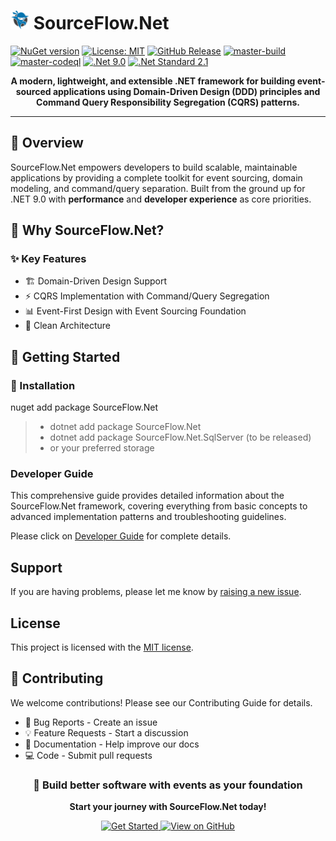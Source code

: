 # <img src="https://github.com/CodeShayk/SourceFlow.Net/blob/master/Images/ninja-icon-16.png" alt="ninja" style="width:30px;"/> SourceFlow.Net
[![NuGet version](https://badge.fury.io/nu/SourceFlow.Net.svg)](https://badge.fury.io/nu/SourceFlow.Net) 
[![License: MIT](https://img.shields.io/badge/License-MIT-yellow.svg)](https://github.com/CodeShayk/SourceFlow.Net/blob/master/LICENSE.md) 
[![GitHub Release](https://img.shields.io/github/v/release/CodeShayk/SourceFlow.Net?logo=github&sort=semver)](https://github.com/CodeShayk/SourceFlow.Net/releases/latest)
[![master-build](https://github.com/CodeShayk/SourceFlow.Net/actions/workflows/Master-Build.yml/badge.svg)](https://github.com/CodeShayk/SourceFlow.Net/actions/workflows/Master-Build.yml)
[![master-codeql](https://github.com/CodeShayk/SourceFlow.Net/actions/workflows/Master-CodeQL.yml/badge.svg)](https://github.com/CodeShayk/SourceFlow.Net/actions/workflows/Master-CodeQL.yml)
[![.Net 9.0](https://img.shields.io/badge/.Net-9.0-blue)](https://dotnet.microsoft.com/en-us/download/dotnet/9.0)
[![.Net Standard 2.1](https://img.shields.io/badge/.NetStandard-2.1-blue)](https://github.com/dotnet/standard/blob/v2.1.0/docs/versions/netstandard2.1.md)

<p align="center"> </p>
<p align="center">
  <strong>A modern, lightweight, and extensible .NET framework for building event-sourced applications using Domain-Driven Design (DDD) principles and Command Query Responsibility Segregation (CQRS) patterns.</strong>
</p>

---

## 🚀 Overview

SourceFlow.Net empowers developers to build scalable, maintainable applications by providing a complete toolkit for event sourcing, domain modeling, and command/query separation. Built from the ground up for .NET 9.0 with **performance** and **developer experience** as core priorities.

## 🌟 Why SourceFlow.Net?
### ✨ Key Features
* 🏗️ Domain-Driven Design Support
* ⚡ CQRS Implementation with Command/Query Segregation 
* 📊 Event-First Design with Event Sourcing Foundation  
* 🧱 Clean Architecture
  
## 🏁 Getting Started
### 🏢 Installation
nuget add package SourceFlow.Net
> - dotnet add package SourceFlow.Net
> - dotnet add package SourceFlow.Net.SqlServer (to be released)
> - or your preferred storage
### Developer Guide
This comprehensive guide provides detailed information about the SourceFlow.Net framework, covering everything from basic concepts to advanced implementation patterns and troubleshooting guidelines.

Please click on [Developer Guide](https://github.com/CodeShayk/SourceFlow.Net/wiki/Developer-Guide) for complete details.


## Support

If you are having problems, please let me know by [raising a new issue](https://github.com/CodeShayk/SourceFlow.Net/issues/new/choose).

## License

This project is licensed with the [MIT license](LICENSE).

## 🤝 Contributing
We welcome contributions! Please see our Contributing Guide for details.
- 🐛 Bug Reports - Create an issue
- 💡 Feature Requests - Start a discussion
- 📝 Documentation - Help improve our docs
- 💻 Code - Submit pull requests

<div align="center">
  <h3>🚀 Build better software with events as your foundation</h3>
  <p><strong>Start your journey with SourceFlow.Net today!</strong></p>
  <a href="https://github.com/CodeShayk/SourceFlow.Net/wiki">
    <img src="https://img.shields.io/badge/Get%20Started-blue?style=for-the-badge&logo=rocket" alt="Get Started" />
  </a>
  <a href="https://github.com/CodeShayk/sourceflow.net">
    <img src="https://img.shields.io/badge/View%20on%20GitHub-black?style=for-the-badge&logo=github" alt="View on GitHub" />
  </a>
</div>
